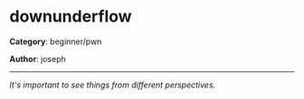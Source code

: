 downunderflow
============

**Category**: beginner/pwn

**Author**: joseph

---

_It's important to see things from different perspectives._
